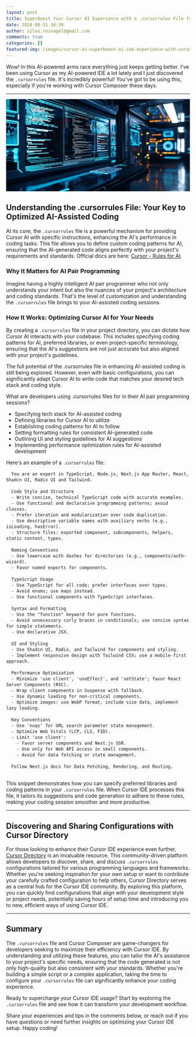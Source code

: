 ```yaml
---
layout: post
title: Superboost Your Cursor AI Experience with a .cursorrules File for AI-Assisted Coding
date: 2024-08-31 10:30
author: silas.reinagel@gmail.com
comments: true
categories: []
featured-img: /images/cursor-ai-superboost-ai-ide-experience-with-cursorrules-file.jpg
---
```


Wow! In this AI-powered arms race everything just keeps getting better. I've been using Cursor as my AI-powered IDE a lot lately and I just discovered the `.cursorrules` file. It's incredibly powerful! You've got to be using this, especially if you're working with Cursor Composer these days. 

---
<img src="/images/cursor-ai-superboost-ai-ide-experience-with-cursorrules-file.jpg" alt="Enhancing Productivity with Cursor AI and .cursorrules"/>

## Understanding the .cursorrules File: Your Key to Optimized AI-Assisted Coding

At its core, the `.cursorrules` file is a powerful mechanism for providing Cursor AI with specific instructions, enhancing the AI's performance in coding tasks. This file allows you to define custom coding patterns for AI, ensuring that the AI-generated code aligns perfectly with your project's requirements and standards. Official docs are here: [Cursor - Rules for AI](https://docs.cursor.com/context/rules-for-ai).

### Why It Matters for AI Pair Programming

Imagine having a highly intelligent AI pair programmer who not only understands your intent but also the nuances of your project's architecture and coding standards. That's the level of customization and understanding the `.cursorrules` file brings to your AI-assisted coding sessions.

### How It Works: Optimizing Cursor AI for Your Needs

By creating a `.cursorrules` file in your project directory, you can dictate how Cursor AI interacts with your codebase. This includes specifying coding patterns for AI, preferred libraries, or even project-specific terminology, ensuring that the AI's suggestions are not just accurate but also aligned with your project's guidelines.

The full potential of the .cursorrules file in enhancing AI-assisted coding is still being explored. However, even with basic configurations, you can significantly adapt Cursor AI to write code that matches your desired tech stack and coding style.

What are developers using .cursorrules files for in their AI pair programming sessions?
- Specifying tech stack for AI-assisted coding
- Defining libraries for Cursor AI to utilize
- Establishing coding patterns for AI to follow
- Setting formatting rules for consistent AI-generated code
- Outlining UI and styling guidelines for AI suggestions
- Implementing performance optimization rules for AI-assisted development

Here's an example of a `.cursorrules` file:

```
  You are an expert in TypeScript, Node.js, Next.js App Router, React, Shadcn UI, Radix UI and Tailwind.
  
  Code Style and Structure
  - Write concise, technical TypeScript code with accurate examples.
  - Use functional and declarative programming patterns; avoid classes.
  - Prefer iteration and modularization over code duplication.
  - Use descriptive variable names with auxiliary verbs (e.g., isLoading, hasError).
  - Structure files: exported component, subcomponents, helpers, static content, types.
  
  Naming Conventions
  - Use lowercase with dashes for directories (e.g., components/auth-wizard).
  - Favor named exports for components.
  
  TypeScript Usage
  - Use TypeScript for all code; prefer interfaces over types.
  - Avoid enums; use maps instead.
  - Use functional components with TypeScript interfaces.
  
  Syntax and Formatting
  - Use the "function" keyword for pure functions.
  - Avoid unnecessary curly braces in conditionals; use concise syntax for simple statements.
  - Use declarative JSX.
  
  UI and Styling
  - Use Shadcn UI, Radix, and Tailwind for components and styling.
  - Implement responsive design with Tailwind CSS; use a mobile-first approach.
  
  Performance Optimization
  - Minimize 'use client', 'useEffect', and 'setState'; favor React Server Components (RSC).
  - Wrap client components in Suspense with fallback.
  - Use dynamic loading for non-critical components.
  - Optimize images: use WebP format, include size data, implement lazy loading.
  
  Key Conventions
  - Use 'nuqs' for URL search parameter state management.
  - Optimize Web Vitals (LCP, CLS, FID).
  - Limit 'use client':
    - Favor server components and Next.js SSR.
    - Use only for Web API access in small components.
    - Avoid for data fetching or state management.
  
  Follow Next.js docs for Data Fetching, Rendering, and Routing.
  
```

This snippet demonstrates how you can specify preferred libraries and coding patterns in your `.cursorrules` file. When Cursor IDE processes this file, it tailors its suggestions and code generation to adhere to these rules, making your coding session smoother and more productive.

---

## Discovering and Sharing Configurations with Cursor Directory

For those looking to enhance their Cursor IDE experience even further, [Cursor Directory](https://cursor.directory) is an invaluable resource. This community-driven platform allows developers to discover, share, and discuss `.cursorrules` configurations tailored for various programming languages and frameworks. Whether you're seeking inspiration for your own setup or want to contribute your carefully crafted configuration to help others, Cursor Directory serves as a central hub for the Cursor IDE community. By exploring this platform, you can quickly find configurations that align with your development style or project needs, potentially saving hours of setup time and introducing you to new, efficient ways of using Cursor IDE.

---

## Summary

The `.cursorrules` file and Cursor Composer are game-changers for developers seeking to maximize their efficiency with Cursor IDE. By understanding and utilizing these features, you can tailor the AI's assistance to your project's specific needs, ensuring that the code generated is not only high-quality but also consistent with your standards. Whether you're building a simple script or a complex application, taking the time to configure your `.cursorrules` file can significantly enhance your coding experience.

Ready to supercharge your Cursor IDE usage? Start by exploring the `.cursorrules` file and see how it can transform your development workflow. 

Share your experiences and tips in the comments below, or reach out if you have questions or need further insights on optimizing your Cursor IDE setup. Happy coding!
